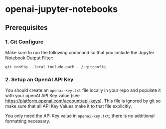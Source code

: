 # openai-jupyter-notebooks

## Prerequisites

### 1. Git Configure
Make sure to run the following command so that you include the Jupyter Notebook Output Filter:

    git config --local include.path ../.gitconfig
### 2. Setup an OpenAI API Key
You should create an `openai-key.txt` file locally in your repo and populate it with your openAI API Key value (see https://platform.openai.com/account/api-keys). This file is ignored by git so make sure that all API Key Values make it to that file explicitly. 

You only need the API Key value in `openai-key.txt`; there is no additional formatting necessary.